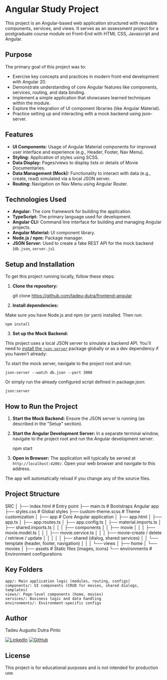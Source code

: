 # Angular Study Project

This project is an Angular-based web application structured with reusable components, services, and views. It serves as an assessment project for a postgraduate course module on Front-End with HTML CSS, Javascript and Angular.

## Purpose

The primary goal of this project was to:

*   Exercise key concepts and practices in modern front-end development with Angular 20.
*   Demonstrate understanding of core Angular features like components, services, routing, and data binding.
*   Implement a simple application that showcases learned techniques within the module.
*   Explore the integration of UI component libraries (like Angular Material).
*   Practice setting up and interacting with a mock backend using json-server.

## Features

*   **UI Components:** Usage of Angular Material components for improved user interface and experience (e.g., Header, Footer, Nav Menu).
*   **Styling:** Application of styles using SCSS.
*   **Data Display:** Pages/views to display lists or details of Movie Documentaries.
*   **Data Management (Mock):** Functionality to interact with data (e.g., create, read) simulated via a local JSON server.
*   **Routing:** Navigation on Nav Menu using Angular Router.

## Technologies Used

*   **Angular:** The core framework for building the application.
*   **TypeScript:** The primary language used for development.
*   **Angular CLI:** Command line interface for building and managing Angular projects.
*   **Angular Material:** UI component library.
*   **Node.js / npm:** Package manager.
*   **JSON Server:** Used to create a fake REST API for the mock backend (`db.json`, `server.js`).

## Setup and Installation

To get this project running locally, follow these steps:

1.  **Clone the repository:**

    git clone https://github.com/tadeu-dutra/frontend-angular

2.  **Install dependencies:**

Make sure you have Node.js and npm (or yarn) installed. Then run:

    npm install

3.  **Set up the Mock Backend:**

This project uses a local JSON server to simulate a backend API.
You'll need to [install the `json-server`](https://www.npmjs.com/package/json-server) package globally or as a dev dependency if you haven't already:

To start the mock server, navigate to the project root and run:

    json-server --watch db.json --port 3000

Or simply run the already configured script defined in package.json:

    json:server

## How to Run the Project

1.  **Start the Mock Backend:** Ensure the JSON server is running (as described in the "Setup" section).
2.  **Start the Angular Development Server:** In a separate terminal window, navigate to the project root and run the Angular development server:

    npm start

3.  **Open in Browser:** The application will typically be served at `http://localhost:4200/`. Open your web browser and navigate to this address.

The app will automatically reload if you change any of the source files.

## Project Structure

SRC
│
├── index.html           # Entry point
├── main.ts              # Bootstraps Angular app
├── styles.css           # Global styles
├── custom-theme.scss    # Theme customization
│
├── app                  # Core Angular application
│   ├── app.html
│   ├── app.ts
│   ├── app.routes.ts
│   ├── app.config.ts
│   ├── material.imports.ts
│   ├── shared.imports.ts
│   │
│   ├── components
│   │   ├── movie
│   │   │   ├── movie.model.ts
│   │   │   ├── movie.service.ts
│   │   │   ├── movie-create / delete / retrieve / update
│   │   │
│   │   ├── shared (dialog, shared services)
│   │   └── template (header, footer, navigation)
│   │
│   └── views
│       ├── home
│       └── movies
│
├── assets               # Static files (images, icons)
└── environments         # Environment configurations

## Key Folders

    app/: Main application logic (modules, routing, configs)
    components/: UI components (CRUD for movies, shared dialogs, templates)
    views/: Page-level components (home, movies)
    services/: Business logic and data handling
    environments/: Environment-specific configs

## Author

Tadeu Augusto Dutra Pinto

[![LinkedIn](https://img.shields.io/badge/LinkedIn-0077B5?style=for-the-badge&logo=linkedin&logoColor=white)](https://www.linkedin.com/in/tadeuaugustodutrapinto/)
[![GitHub](https://img.shields.io/badge/GitHub-100000?style=for-the-badge&logo=github&logoColor=white)](https://github.com/tadeu-dutra)


## License

This project is for educational purposes and is not intended for production use.


